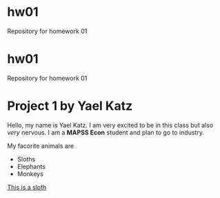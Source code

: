 # hw01
Repository for homework 01
# hw01
Repository for homework 01

# Project 1 by Yael Katz
Hello, my name is Yael Katz. I am very excited to be in this class but also *very* nervous. I am a **MAPSS Econ** student and plan to go to industry.

My facorite animals are

* Sloths
* Elephants
* Monkeys



[This is a sloth](https://www.google.com/search?q=sloth&rlz=1C1CHBF_enUS752US753&source=lnms&tbm=isch&sa=X&ved=0ahUKEwiYm4qH7rThAhUQOK0KHW3LCPMQ_AUIDigB&biw=1366&bih=625#imgrc=L4Hp0D7ogHV5zM:)


